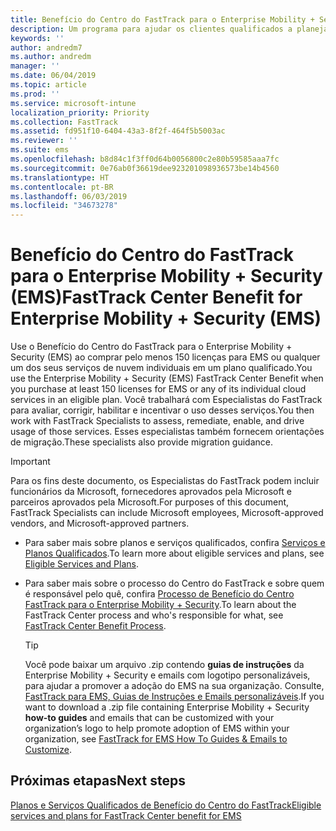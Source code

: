```yaml
---
title: Benefício do Centro do FastTrack para o Enterprise Mobility + Security (EMS)
description: Um programa para ajudar os clientes qualificados a planejar e implantar o Intune e o Azure Active Directory Premium
keywords: ''
author: andredm7
ms.author: andredm
manager: ''
ms.date: 06/04/2019
ms.topic: article
ms.prod: ''
ms.service: microsoft-intune
localization_priority: Priority
ms.collection: FastTrack
ms.assetid: fd951f10-6404-43a3-8f2f-464f5b5003ac
ms.reviewer: ''
ms.suite: ems
ms.openlocfilehash: b8d84c1f3ff0d64b0056800c2e80b59585aaa7fc
ms.sourcegitcommit: 0e76ab0f36619dee923201098936573be14b4560
ms.translationtype: HT
ms.contentlocale: pt-BR
ms.lasthandoff: 06/03/2019
ms.locfileid: "34673278"
---
```

# <a name="fasttrack-center-benefit-for-enterprise-mobility--security-ems"></a><span data-ttu-id="6ef55-103">Benefício do Centro do FastTrack para o Enterprise Mobility + Security (EMS)</span><span class="sxs-lookup"><span data-stu-id="6ef55-103">FastTrack Center Benefit for Enterprise Mobility + Security (EMS)</span></span>

<span data-ttu-id="6ef55-104">Use o Benefício do Centro do FastTrack para o Enterprise Mobility + Security (EMS) ao comprar pelo menos 150 licenças para EMS ou qualquer um dos seus serviços de nuvem individuais em um plano qualificado.</span><span class="sxs-lookup"><span data-stu-id="6ef55-104">You use the Enterprise Mobility + Security (EMS) FastTrack Center Benefit when you purchase at least 150 licenses for EMS or any of its individual cloud services in an eligible plan.</span></span> <span data-ttu-id="6ef55-105">Você trabalhará com Especialistas do FastTrack para avaliar, corrigir, habilitar e incentivar o uso desses serviços.</span><span class="sxs-lookup"><span data-stu-id="6ef55-105">You then work with FastTrack Specialists to assess, remediate, enable, and drive usage of those services.</span></span> <span data-ttu-id="6ef55-106">Esses especialistas também fornecem orientações de migração.</span><span class="sxs-lookup"><span data-stu-id="6ef55-106">These specialists also provide migration guidance.</span></span>

> [!IMPORTANT]
> <span data-ttu-id="6ef55-107">Para os fins deste documento, os Especialistas do FastTrack podem incluir funcionários da Microsoft, fornecedores aprovados pela Microsoft e parceiros aprovados pela Microsoft.</span><span class="sxs-lookup"><span data-stu-id="6ef55-107">For purposes of this document, FastTrack Specialists can include Microsoft employees, Microsoft-approved vendors, and Microsoft-approved partners.</span></span>

- <span data-ttu-id="6ef55-108">Para saber mais sobre planos e serviços qualificados, confira [Serviços e Planos Qualificados](M365-eligible-services-and-plans.md).</span><span class="sxs-lookup"><span data-stu-id="6ef55-108">To learn more about eligible services and plans, see [Eligible Services and Plans](M365-eligible-services-and-plans.md).</span></span>

- <span data-ttu-id="6ef55-109">Para saber mais sobre o processo do Centro do FastTrack e sobre quem é responsável pelo quê, confira [Processo de Benefício do Centro FastTrack para o Enterprise Mobility + Security](EMS-fasttrack-process.md).</span><span class="sxs-lookup"><span data-stu-id="6ef55-109">To learn about the FastTrack Center process and who's responsible for what, see [FastTrack Center Benefit Process](EMS-fasttrack-process.md).</span></span>

    > [!TIP]
    > <span data-ttu-id="6ef55-110">Você pode baixar um arquivo .zip contendo **guias de instruções** da Enterprise Mobility + Security e emails com logotipo personalizáveis, para ajudar a promover a adoção do EMS na sua organização. Consulte, [FastTrack para EMS, Guias de Instruções e Emails personalizáveis](https://gallery.technet.microsoft.com/FastTrack-for-EMS-How-To-f170da4c).</span><span class="sxs-lookup"><span data-stu-id="6ef55-110">If you want to download a .zip file containing Enterprise Mobility + Security **how-to guides** and emails that can be customized with your organization’s logo to help promote adoption of EMS within your organization, see [FastTrack for EMS How To Guides & Emails to Customize](https://gallery.technet.microsoft.com/FastTrack-for-EMS-How-To-f170da4c).</span></span>

## <a name="next-steps"></a><span data-ttu-id="6ef55-111">Próximas etapas</span><span class="sxs-lookup"><span data-stu-id="6ef55-111">Next steps</span></span>

[<span data-ttu-id="6ef55-112">Planos e Serviços Qualificados de Benefício do Centro do FastTrack</span><span class="sxs-lookup"><span data-stu-id="6ef55-112">Eligible services and plans for FastTrack Center benefit for EMS</span></span>](M365-eligible-services-and-plans.md)



